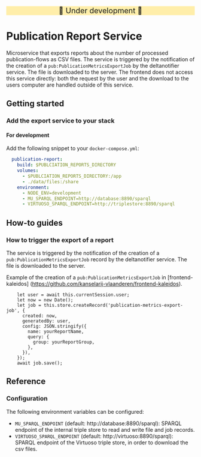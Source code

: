 <div style="text-align: center; font-size: 20px; background-color: #ffeeaa;">
🚧 Under development 🚧
</div>

# Publication Report Service
Microservice that exports reports about the number of processed publication-flows as CSV files.
The service is triggered by the notification of the creation of a `pub:PublicationMetricsExportJob` by the deltanotifier service. The file is downloaded to the server.
The frontend does not access this service directly: both the request by the user and the download to the users computer are handled outside of this service.

## Getting started
### Add the export service to your stack
#### For development
Add the following snippet to your `docker-compose.yml`:
```yml
  publication-report:
    build: $PUBLCIATION_REPORTS_DIRECTORY
    volumes:
      - $PUBLCIATION_REPORTS_DIRECTORY:/app
      - ./data/files:/share
    environment:
      - NODE_ENV=development
      - MU_SPARQL_ENDPOINT=http://database:8890/sparql
      - VIRTUOSO_SPARQL_ENDPOINT=http://triplestore:8890/sparql
```

## How-to guides
### How to trigger the export of a report
The service is triggered by the notification of the creation of a `pub:PublicationMetricsExportJob` record by the deltanotifier service. The file is downloaded to the server.

Example of the creation of a `pub:PublicationMetricsExportJob` in [frontend-kaleidos]
(https://github.com/kanselarij-vlaanderen/frontend-kaleidos).
```
    let user = await this.currentSession.user;
    let now = new Date();
    let job = this.store.createRecord('publication-metrics-export-job', {
      created: now,
      generatedBy: user,
      config: JSON.stringify({
        name: yourReportName,
        query: {
          group: yourReportGroup,
        },
      }),
    });
    await job.save();
```

## Reference
### Configuration
The following environment variables can be configured:
* `MU_SPARQL_ENDPOINT` (default: http://database:8890/sparql): SPARQL endpoint of the internal triple store to read and write file and job records.
* `VIRTUOSO_SPARQL_ENDPOINT` (default: http://virtuoso:8890/sparql): SPARQL endpoint of the Virtuoso triple store, in order to download the csv files.

